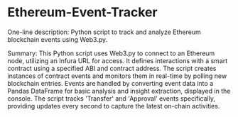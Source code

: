 # Ethereum-Event-Tracker

One-line description: Python script to track and analyze Ethereum blockchain events using Web3.py.

Summary: This Python script uses Web3.py to connect to an Ethereum node, utilizing an Infura URL for access. It defines interactions with a smart contract using a specified ABI and contract address. The script creates instances of contract events and monitors them in real-time by polling new blockchain entries. Events are handled by converting event data into a Pandas DataFrame for basic analysis and insight extraction, displayed in the console. The script tracks 'Transfer' and 'Approval' events specifically, providing updates every second to capture the latest on-chain activities.
